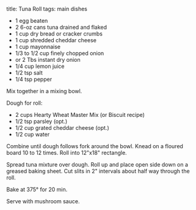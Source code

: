 title: Tuna Roll
tags: main dishes

* 1 egg beaten
* 2 6-oz cans tuna drained and flaked
* 1 cup dry bread or cracker crumbs
* 1 cup shredded cheddar cheese
* 1 cup mayonnaise
* 1/3 to 1/2 cup finely chopped onion
* or 2 Tbs instant dry onion
* 1/4 cup lemon juice
* 1/2 tsp salt
* 1/4 tsp pepper

Mix together in a mixing bowl. 

Dough for roll:

* 2 cups Hearty Wheat Master Mix (or Biscuit recipe)
* 1/2 tsp parsley (opt.)
* 1/2 cup grated cheddar cheese (opt.)
* 1/2 cup water

Combine until dough follows fork around the bowl.  Knead on a floured board 10 to 12 times.  Roll into 12"x18" rectangle.

Spread tuna mixture over dough.  Roll up and place open side down on a greased baking sheet.  Cut slits in 2" intervals about half way through the roll.

Bake at 375° for 20 min.

Serve with mushroom sauce.
